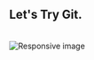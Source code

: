 ## Let's Try Git.
<br>
<img src="https://miro.medium.com/max/2036/1*E4povWZ5H-K3OaguFQJ0IQ.png" class="img-fluid" alt="Responsive image">
